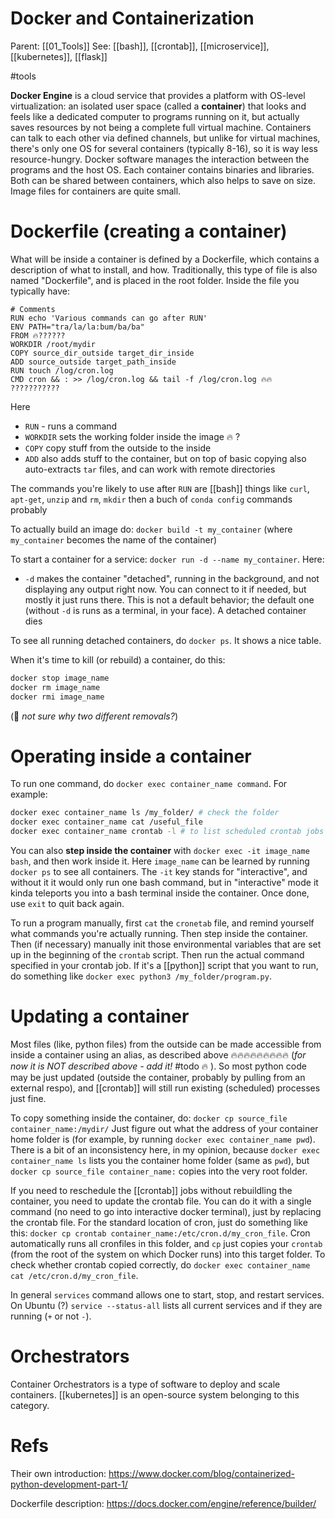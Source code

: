 # Docker and Containerization

Parent: [[01_Tools]]
See: [[bash]], [[crontab]], [[microservice]], [[kubernetes]], [[flask]]

#tools


**Docker Engine** is a cloud service that provides a platform with OS-level virtualization: an isolated user space (called a **container**) that looks and feels like a dedicated computer to programs running on it, but actually saves resources by not being a complete full virtual machine. Containers can talk to each other via defined channels, but unlike for virtual machines, there's only one OS for several containers (typically 8-16), so it is way less resource-hungry. Docker software manages the interaction between the programs and the host OS. Each container contains binaries and libraries. Both can be shared between containers, which also helps to save on size. Image files for containers are quite small. 

# Dockerfile (creating a container)

What will be inside a container is defined by a Dockerfile, which contains a description of what to install, and how. Traditionally, this type of file is also named "Dockerfile", and is placed in the root folder. Inside the file you typically have:

```docker
# Comments
RUN echo 'Various commands can go after RUN'
ENV PATH="tra/la/la:bum/ba/ba"
FROM 🔥??????
WORKDIR /root/mydir
COPY source_dir_outside target_dir_inside
ADD source_outside target_path_inside
RUN touch /log/cron.log
CMD cron && : >> /log/cron.log && tail -f /log/cron.log 🔥🔥 ???????????
```
Here
* `RUN` - runs a command
* `WORKDIR` sets the working folder inside the image 🔥 ?
* `COPY` copy stuff from the outside to the inside
* `ADD` also adds stuff to the container, but on top of basic copying also auto-extracts `tar` files, and can work with remote directories

The commands you're likely to use after `RUN` are [[bash]] things like `curl`, `apt-get`, `unzip` and `rm`, `mkdir`
then a buch of `conda config` commands probably

To actually build an image do: `docker build -t my_container` (where `my_container` becomes the name of the container)

To start a container for a service: `docker run -d --name my_container`. Here:
* `-d` makes the container "detached", running in the background, and not displaying any output right now. You can connect to it if needed, but mostly it just runs there. This is not a default behavior; the default one (without `-d` is runs as a terminal, in your face). A detached container dies 

To see all running detached containers, do `docker ps`. It shows a nice table.

When it's time to kill (or rebuild) a container, do this:
```bash
docker stop image_name
docker rm image_name
docker rmi image_name
```
(🧵 _not sure why two different removals?_)

# Operating inside a container

To run one command, do `docker exec container_name command`. For example: 
```bash
docker exec container_name ls /my_folder/ # check the folder
docker exec container_name cat /useful_file
docker exec container_name crontab -l # to list scheduled crontab jobs
```
You can also **step inside the container** with `docker exec -it image_name bash`, and then work inside it. Here `image_name` can be learned by running `docker ps` to see all containers. The `-it` key stands for "interactive", and without it it would only run one bash command, but in "interactive" mode it kinda teleports you into a bash terminal inside the container. Once done, use `exit` to quit back again.

To run a program manually, first `cat` the `cronetab` file, and remind yourself what commands you're actually running. Then step inside the container. Then (if necessary) manually init those environmental variables that are set up in the beginning of the `crontab` script. Then run the actual command specified in your crontab job. If it's a [[python]] script that you want to run, do something like `docker exec python3 /my_folder/program.py`.

# Updating a container

Most files (like, python files) from the outside can be made accessible from inside a container using an alias, as described above 🔥🔥🔥🔥🔥🔥🔥🔥🔥  (_for now it is NOT described above - add it!_ #todo 🔥 ). So most python code may be just updated (outside the container, probably by pulling from an external respo), and [[crontab]] will still run existing (scheduled) processes just fine.

To copy something inside the container, do:
`docker cp source_file container_name:/mydir/`
Just figure out what the address of your container home folder is (for example, by running `docker exec container_name pwd`). There is a bit of an inconsistency here, in my opinion, because `docker exec container_name ls` lists you the container home folder (same as `pwd`), but `docker cp source_file container_name:` copies into the very root folder. 

If you need to reschedule the [[crontab]] jobs without rebuildling the container, you need to update the crontab file. You can do it with a single command (no need to go into interactive docker terminal), just by replacing the crontab file. For the standard location of cron, just do something like this: `docker cp crontab container_name:/etc/cron.d/my_cron_file`. Cron automatically runs all cronfiles in this folder, and `cp` just copies your `crontab` (from the root of the system on which Docker runs) into this target folder. To check whether crontab copied correctly, do `docker exec container_name cat /etc/cron.d/my_cron_file`.

In general `services` command allows one to start, stop, and restart services. On Ubuntu (?) `service --status-all`  lists all current services and if they are running (`+` or not `-`).

# Orchestrators

Container Orchestrators is a type of software to deploy and scale containers. [[kubernetes]] is an open-source system belonging to this category. 

# Refs

Their own introduction:
https://www.docker.com/blog/containerized-python-development-part-1/

Dockerfile description:
https://docs.docker.com/engine/reference/builder/